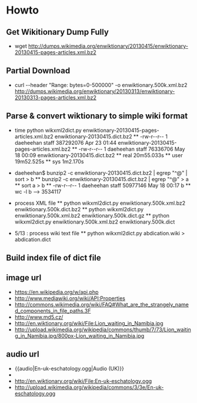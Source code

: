 # Howto
## Get Wikitionary Dump Fully
 * wget http://dumps.wikimedia.org/enwiktionary/20130415/enwiktionary-20130415-pages-articles.xml.bz2

## Partial Download
 * curl --header "Range: bytes=0-500000" -o enwiktionary.500k.xml.bz2 http://dumps.wikimedia.org/enwiktionary/20130313/enwiktionary-20130313-pages-articles.xml.bz2

## Parse & convert wiktionary to simple wiki format
 * time python wikxml2dict.py  enwiktionary-20130415-pages-articles.xml.bz2 enwiktionary-20130415.dict.bz2
 ** -rw-r--r--  1 daeheehan  staff  387292076 Apr 23 01:44 enwiktionary-20130415-pages-articles.xml.bz2
 ** -rw-r--r--  1 daeheehan  staff   76336706 May 18 00:09 enwiktionary-20130415.dict.bz2
 ** real    20m55.033s
 ** user    19m52.525s
 ** sys     1m2.170s

 * daeheehan$ bunzip2 -c enwiktionary-20130415.dict.bz2 |  egrep "^@" | sort > b
 ** bunzip2 -c enwiktionary-20130415.dict.bz2 |  egrep "^@" > a
 ** sort a > b
 ** -rw-r--r--  1 daeheehan  staff  50977146 May 18 00:17 b
 ** wc -l b --> 3534117

 * process XML file
 ** python wikxml2dict.py enwiktionary.500k.xml.bz2 enwiktionary.500k.dict.bz2
 ** python wikxml2dict.py enwiktionary.500k.xml.bz2 enwiktionary.500k.dict.gz
 ** python wikxml2dict.py enwiktionary.500k.xml.bz2 enwiktionary.500k.dict
 * 5/13 : process wiki text file
 ** python wikxml2dict.py abdication.wiki  > abdication.dict
## Build index file of dict file


## image url
* https://en.wikipedia.org/w/api.php
* http://www.mediawiki.org/wiki/API:Properties
* http://commons.wikimedia.org/wiki/FAQ#What_are_the_strangely_named_components_in_file_paths.3F
* http://www.md5.cz/ 
* http://en.wiktionary.org/wiki/File:Lion_waiting_in_Namibia.jpg
* http://upload.wikimedia.org/wikipedia/commons/thumb/7/73/Lion_waiting_in_Namibia.jpg/800px-Lion_waiting_in_Namibia.jpg


## audio url
* {{audio|En-uk-eschatology.ogg|Audio (UK)}}
* <source src="//upload.wikimedia.org/wikipedia/commons/3/3e/En-uk-eschatology.ogg" type="audio/ogg; codecs=&quot;vorbis&quot;" data-title="Original Ogg file (411 kbps)" data-shorttitle="Ogg source" data-width="0" data-height="0" data-bandwidth="411402"></source>
* http://en.wiktionary.org/wiki/File:En-uk-eschatology.ogg
* http://upload.wikimedia.org/wikipedia/commons/3/3e/En-uk-eschatology.ogg


